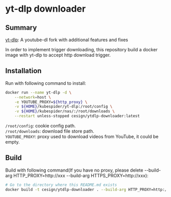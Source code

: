 # yt-dlp downloader

## Summary
[yt-dlp](https://github.com/yt-dlp/yt-dlp): A youtube-dl fork with additional features and fixes

In order to implement trigger downloading, this repository build a docker image with yt-dlp to accept http download trigger.

## Installation
Run with following command to install:
```sh
docker run --name yt-dlp -d \
    --network=host \
    -e YOUTUBE_PROXY=${http_proxy} \
    -v ${HOME}/kubespider/yt-dlp:/root/config \
    -v ${HOME}/kubespider/nas/:/root/downloads \
    --restart unless-stopped cesign/ytdlp-downloader:latest
```
`/root/config`: cookie config path.  
`/root/downloads`: download file store path.  
`YOUTUBE_PROXY`: proxy used to download videos from YouTube, it could be empty.

## Build
Build with following command(If you have no proxy, please delete --build-arg HTTP_PROXY=http://xxx --build-arg HTTPS_PROXY=http://xxx):
```sh
# Go to the directory where this README.md exists
docker build -t cesign/ytdlp-downloader . --build-arg HTTP_PROXY=http://xxx --build-arg HTTPS_PROXY=http://xxx
```
